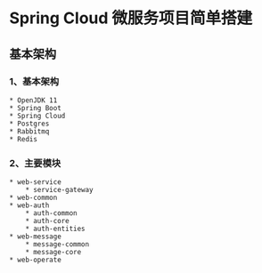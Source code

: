 # Spring Cloud 微服务项目简单搭建

## 基本架构

### 1、基本架构

    * OpenJDK 11
    * Spring Boot
    * Spring Cloud
    * Postgres
    * Rabbitmq
    * Redis

### 2、主要模块

    * web-service
        * service-gateway
    * web-common
    * web-auth
        * auth-common
        * auth-core
        * auth-entities
    * web-message
        * message-common
        * message-core
    * web-operate
    
